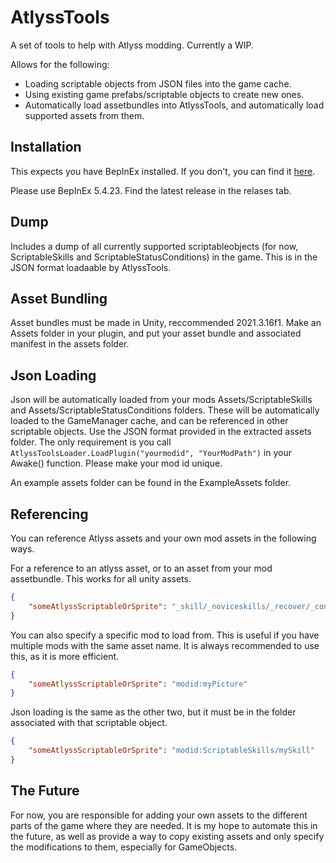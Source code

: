 # AtlyssTools

A set of tools to help with Atlyss modding.
Currently a WIP.

Allows for the following:

- Loading scriptable objects from JSON files into the game cache.
- Using existing game prefabs/scriptable objects to create new ones.
- Automatically load assetbundles into AtlyssTools, and automatically load supported assets from them.

## Installation

This expects you have BepInEx installed. If you don't, you can find
it [here](https://docs.bepinex.dev/articles/user_guide/installation/index.html).

Please use BepInEx 5.4.23.
Find the latest release in the relases tab.

## Dump

Includes a dump of all currently supported scriptableobjects (for now, ScriptableSkills and ScriptableStatusConditions)
in the game.
This is in the JSON format loadaable by AtlyssTools.

## Asset Bundling

Asset bundles must be made in Unity, reccommended 2021.3.16f1. Make an Assets folder in your plugin, and put your asset
bundle and associated manifest in the assets folder.

## Json Loading

Json will be automatically loaded from your mods Assets/ScriptableSkills and Assets/ScriptableStatusConditions folders.
These will be automatically loaded to the GameManager cache, and can be referenced in other scriptable objects.
Use the JSON format provided in the extracted assets folder. The only requirement is you call
```AtlyssToolsLoader.LoadPlugin("yourmodid", "YourModPath")``` in your Awake() function. Please make your mod id unique.

An example assets folder can be found in the ExampleAssets folder.

## Referencing

You can reference Atlyss assets and your own mod assets in the following ways.

For a reference to an atlyss asset, or to an asset from your mod assetbundle. This works for all unity assets.

```json
{
    "someAtlyssScriptableOrSprite": "_skill/_noviceskills/_recover/_conditionEffect_recovery"
}
```

You can also specify a specific mod to load from. This is useful if you have multiple mods with the same asset name.
It is always recommended to use this, as it is more efficient.

```json
{
    "someAtlyssScriptableOrSprite": "modid:myPicture"
}
```

Json loading is the same as the other two, but it must be in the folder associated with that scriptable object.

```json
{
    "someAtlyssScriptableOrSprite": "modid:ScriptableSkills/mySkill"
}
```

## The Future

For now, you are responsible for adding your own assets to the different parts of the game where they are needed. It is
my hope to automate this in the future, as well as provide a way to copy existing assets and only specify the
modifications to them, especially for GameObjects.
